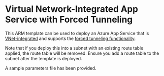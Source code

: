 # Virtual Network-Integrated App Service with Forced Tunneling
This ARM template can be used to deploy an Azure App Service that is [VNet-integrated](https://docs.microsoft.com/en-us/azure/app-service/web-sites-integrate-with-vnet) and supports the [forced tunneling functionality](https://azure.github.io/AppService/2020/02/27/General-Availability-of-VNet-Integration-with-Windows-Web-Apps.html). 

Note that if you deploy this into a subnet with an existing route table applied, the route table will be removed.  Ensure you add a route table to the subnet after the template is deployed.

A sample parameters file has been provided.